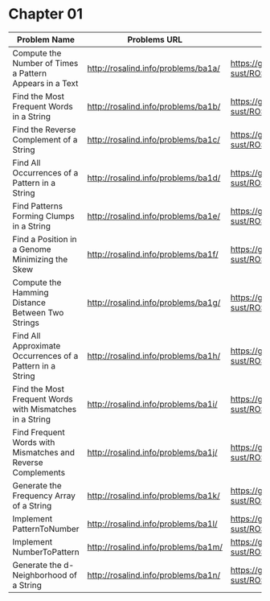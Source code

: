 # Chapter 01

| Problem Name                                                | Problems URL                        | Solution URL                                                       |
|-------------------------------------------------------------|-------------------------------------|--------------------------------------------------------------------|
| Compute the Number of Times a Pattern Appears in a Text     | http://rosalind.info/problems/ba1a/ | https://github.com/Rajan-sust/ROSALIND/blob/master/chapter01/1a.py |
| Find the Most Frequent Words in a String                    | http://rosalind.info/problems/ba1b/ | https://github.com/Rajan-sust/ROSALIND/blob/master/chapter01/1b.py |
| Find the Reverse Complement of a String                     | http://rosalind.info/problems/ba1c/ | https://github.com/Rajan-sust/ROSALIND/blob/master/chapter01/1c.py |
| Find All Occurrences of a Pattern in a String               | http://rosalind.info/problems/ba1d/ | https://github.com/Rajan-sust/ROSALIND/blob/master/chapter01/1d.py |
| Find Patterns Forming Clumps in a String                    | http://rosalind.info/problems/ba1e/ | https://github.com/Rajan-sust/ROSALIND/blob/master/chapter01/1e.py |
| Find a Position in a Genome Minimizing the Skew             | http://rosalind.info/problems/ba1f/ | https://github.com/Rajan-sust/ROSALIND/blob/master/chapter01/1f.py |
| Compute the Hamming Distance Between Two Strings            | http://rosalind.info/problems/ba1g/ | https://github.com/Rajan-sust/ROSALIND/blob/master/chapter01/1g.py |
| Find All Approximate Occurrences of a Pattern in a String   | http://rosalind.info/problems/ba1h/ | https://github.com/Rajan-sust/ROSALIND/blob/master/chapter01/1h.py |
| Find the Most Frequent Words with Mismatches in a String    | http://rosalind.info/problems/ba1i/ | https://github.com/Rajan-sust/ROSALIND/blob/master/chapter01/1i.py |
| Find Frequent Words with Mismatches and Reverse Complements | http://rosalind.info/problems/ba1j/ | https://github.com/Rajan-sust/ROSALIND/blob/master/chapter01/1j.py |
| Generate the Frequency Array of a String                    | http://rosalind.info/problems/ba1k/ | https://github.com/Rajan-sust/ROSALIND/blob/master/chapter01/1k.py |
| Implement PatternToNumber                                   | http://rosalind.info/problems/ba1l/ | https://github.com/Rajan-sust/ROSALIND/blob/master/chapter01/1l.py |
| Implement NumberToPattern                                   | http://rosalind.info/problems/ba1m/ | https://github.com/Rajan-sust/ROSALIND/blob/master/chapter01/1m.py |
| Generate the d-Neighborhood of a String                     | http://rosalind.info/problems/ba1n/ | https://github.com/Rajan-sust/ROSALIND/blob/master/chapter01/1n.py |
